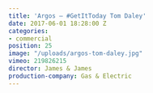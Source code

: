 ```yaml
---
title: 'Argos — #GetItToday Tom Daley'
date: 2017-06-01 18:28:00 Z
categories:
- commercial
position: 25
image: "/uploads/argos-tom-daley.jpg"
vimeo: 219826215
director: James & James
production-company: Gas & Electric
---
```



